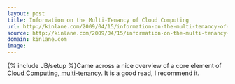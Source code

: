 ```yaml
---
layout: post
title: Information on the Multi-Tenancy of Cloud Computing
url: http://kinlane.com/2009/04/15/information-on-the-multi-tenancy-of-cloud-computing/
source: http://kinlane.com/2009/04/15/information-on-the-multi-tenancy-of-cloud-computing/
domain: kinlane.com
image: 
---
```

{% include JB/setup %}Came across a nice overview of a core element of <a href="http://groups.google.ca/group/cloud-computing/browse_thread/thread/55ebc6819501f23c?hl=en">Cloud Computing, multi-tenancy</a>. It is a good read, I recommend it.<p></p>
<input id="gwProxy" type="hidden"><!--Session data--></input><input id="jsProxy" onclick="jsCall();" type="hidden" />